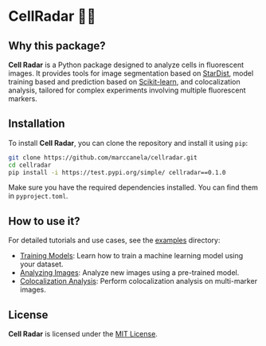 # CellRadar 📡🔬

## Why this package?

**Cell Radar** is a Python package designed to analyze cells in fluorescent images. It provides tools for image segmentation based on [StarDist](https://github.com/stardist/stardist), model training based and prediction based on [Scikit-learn](https://scikit-learn.org/stable/), and colocalization analysis, tailored for complex experiments involving multiple fluorescent markers.

## Installation

To install **Cell Radar**, you can clone the repository and install it using `pip`:

```bash
git clone https://github.com/marccanela/cellradar.git
cd cellradar
pip install -i https://test.pypi.org/simple/ cellradar==0.1.0
```

Make sure you have the required dependencies installed. You can find them in `pyproject.toml`.

## How to use it?

For detailed tutorials and use cases, see the [examples](./examples) directory:

- [Training Models](./examples/1_training_models.ipynb): Learn how to train a machine learning model using your dataset.
- [Analyzing Images](./examples/2_analyzing_images.ipynb): Analyze new images using a pre-trained model.
- [Colocalization Analysis](./examples/2_analyzing_images.ipynb): Perform colocalization analysis on multi-marker images.

## License

**Cell Radar** is licensed under the [MIT License](https://opensource.org/license/MIT).